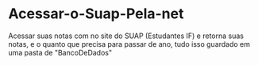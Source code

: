 # Acessar-o-Suap-Pela-net
Acessar suas notas com no site do SUAP (Estudantes IF) e retorna suas notas, e o quanto que precisa para passar de ano, tudo isso guardado em uma pasta de "BancoDeDados"
